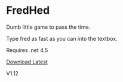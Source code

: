 # FredHed
Dumb little game to pass the time.

Type fred as fast as you can into the textbox.

Requires .net 4.5

[Download Latest](https://github.com/RecreationalGarbage/FredHed/releases/download/1.12/FredHedV1-12.zip)

V1.12
